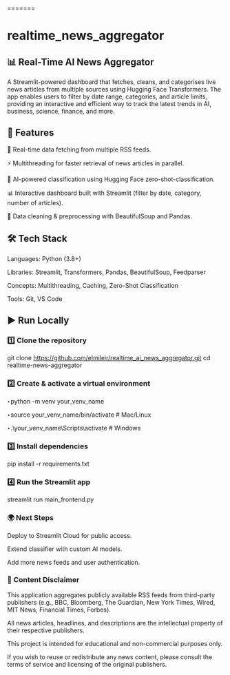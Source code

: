 =======
# realtime_news_aggregator



## 📊 Real-Time AI News Aggregator

A Streamlit-powered dashboard that fetches, cleans, and categorises live news articles from multiple sources using Hugging Face Transformers. The app enables users to filter by date range, categories, and article limits, providing an interactive and efficient way to track the latest trends in AI, business, science, finance, and more.

## 🚀 Features

🔄 Real-time data fetching from multiple RSS feeds.

⚡ Multithreading for faster retrieval of news articles in parallel.

🧠 AI-powered classification using Hugging Face zero-shot-classification.

📊 Interactive dashboard built with Streamlit (filter by date, category, number of articles).

🧹 Data cleaning & preprocessing with BeautifulSoup and Pandas.


## 🛠️ Tech Stack

Languages: Python (3.8+)

Libraries: Streamlit, Transformers, Pandas, BeautifulSoup, Feedparser

Concepts: Multithreading, Caching, Zero-Shot Classification

Tools: Git, VS Code

## ▶️ Run Locally

### 1️⃣ Clone the repository

git clone https://github.com/elmileir/realtime_ai_news_aggregator.git
cd realtime-news-aggregator


### 2️⃣ Create & activate a virtual environment

‣python -m venv your_venv_name

‣source your_venv_name/bin/activate   # Mac/Linux

‣.\your_venv_name\Scripts\activate      # Windows


### 3️⃣ Install dependencies

pip install -r requirements.txt


### 4️⃣ Run the Streamlit app

streamlit run main_frontend.py


### 🌍 Next Steps

Deploy to Streamlit Cloud for public access.

Extend classifier with custom AI models.

Add more news feeds and user authentication.


### 📑 Content Disclaimer

This application aggregates publicly available RSS feeds from third-party publishers (e.g., BBC, Bloomberg, The Guardian, New York Times, Wired, MIT News, Financial Times, Forbes).

All news articles, headlines, and descriptions are the intellectual property of their respective publishers.

This project is intended for educational and non-commercial purposes only.

If you wish to reuse or redistribute any news content, please consult the terms of service and licensing of the original publishers.

